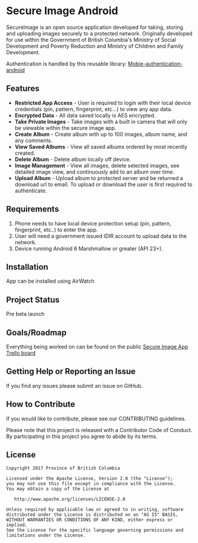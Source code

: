 # Secure Image Android
SecureImage is an open source application developed for taking, storing and uploading images securely to a protected network. Originally developed for use within the Government of British Columbia's Ministry of Social Development and Poverty Reduction and Ministry of Children and Family Development.

Authentication is handled by this reusable library: [Mobie-authentication-android](https://github.com/bcgov/mobile-authentication-android)

## Features
- **Restricted App Access** - User is required to login with their local device credentials (pin, pattern, fingerprint, etc...) to view any app data.
- **Encrypted Data** - All data saved locally is AES encrypted.
- **Take Private Images** - Take images with a built in camera that will only be viewable within the secure image app. 
- **Create Album** - Create album with up to 100 images, album name, and any comments.
- **View Saved Albums** - View all saved albums ordered by most recently created.
- **Delete Album** - Delete album locally off device.
- **Image Management** - View all images, delete selected images, see detailed image view, and continuously add to an album over time.
- **Upload Album** - Upload album to protected server and be returned a download url to email. To upload or download the user is first required to authenticate.

## Requirements
1) Phone needs to have local device protection setup (pin, pattern, fingerprint, etc..) to enter the app.
2) User will need a government issued IDIR account to upload data to the network.
3) Device running Android 6 Marshmallow or greater (API 23+).

## Installation
App can be installed using AirWatch

## Project Status
Pre beta launch

## Goals/Roadmap
Everything being worked on can be found on the public [Secure Image App Trello board](https://trello.com/b/UYJpEzrT/secure-image-app)

## Getting Help or Reporting an Issue
If you find any issues please submit an issue on GitHub.

## How to Contribute
If you would like to contribute, please see our CONTRIBUTING guidelines.

Please note that this project is released with a Contributor Code of Conduct. By participating in this project you agree to abide by its terms.

## License
    Copyright 2017 Province of British Columbia

    Licensed under the Apache License, Version 2.0 (the "License");
    you may not use this file except in compliance with the License.
    You may obtain a copy of the License at 

       http://www.apache.org/licenses/LICENSE-2.0

    Unless required by applicable law or agreed to in writing, software
    distributed under the License is distributed on an "AS IS" BASIS,
    WITHOUT WARRANTIES OR CONDITIONS OF ANY KIND, either express or implied.
    See the License for the specific language governing permissions and
    limitations under the License.
